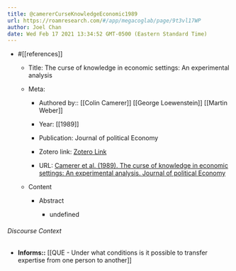 ```yaml
---
title: @camererCurseKnowledgeEconomic1989
url: https://roamresearch.com/#/app/megacoglab/page/9t3vl17WP
author: Joel Chan
date: Wed Feb 17 2021 13:34:52 GMT-0500 (Eastern Standard Time)
---
```


- #[[references]]

    - Title: The curse of knowledge in economic settings: An experimental analysis

    - Meta:

        - Authored by:: [[Colin Camerer]] [[George Loewenstein]] [[Martin Weber]]

        - Year: [[1989]]

        - Publication: Journal of political Economy

        - Zotero link: [Zotero Link](zotero://select/items/7_5D3XQS7A)

        - URL: [Camerer et al. (1989). The curse of knowledge in economic settings: An experimental analysis. Journal of political Economy](undefined)

    - Content

        - Abstract

            - undefined

###### Discourse Context

- **Informs::** [[QUE - Under what conditions is it possible to transfer expertise from one person to another]]
